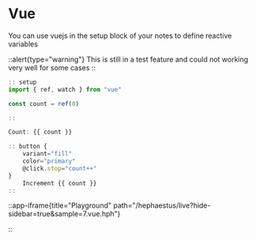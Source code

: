 # Vue

You can use vuejs in the setup block of your notes to define reactive variables

::alert{type="warning"}
This is still in a test feature and could not working very well for some cases
::

```js
:: setup
import { ref, watch } from "vue"

const count = ref(0)

::

Count: {{ count }}

:: button {
    variant="fill"
    color="primary"
    @click.stop="count++" 
}
    Increment {{ count }}
::
```

::app-iframe{title="Playground" path="/hephaestus/live?hide-sidebar=true&sample=7.vue.hph"}
    
::
